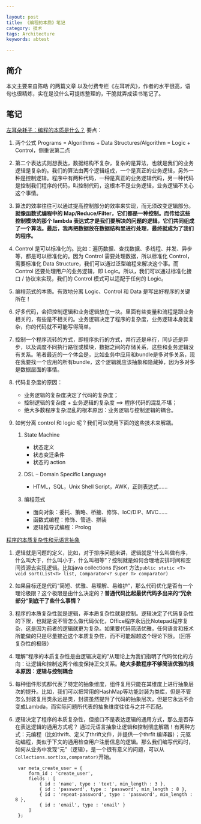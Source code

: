 ```yaml
---

layout: post
title: 《编程的本质》笔记
category: 技术
tags: Architecture
keywords: abtest

---
```


## 简介

本文主要来自陈皓 的两篇文章 以及付费专栏《左耳听风》，作者的水平很高，语句也很精炼，实在是没什么可提炼整理的，干脆就弄成读书笔记了。

## 笔记

[左耳朵耗子：编程的本质是什么？](http://www.gzhshoulu.wang/article/2101593) 要点：

1. 两个公式 Programs = Algorithms + Data Structures/Algorithm = Logic + Control，侧重说第二点
2. 第二个表达式则想表达，数据结构不复杂，复杂的是算法，也就是我们的业务逻辑是复杂的。我们的算法由两个逻辑组成，一个是真正的业务逻辑，另外一种是控制逻辑。程序中有两种代码，一种是真正的业务逻辑代码，另一种代码是控制我们程序的代码，叫控制代码，这根本不是业务逻辑，业务逻辑不关心这个事情。
3. 算法的效率往往可以通过提高控制部分的效率来实现，而无须改变逻辑部分。**就像函数式编程中的 Map/Reduce/Filter，它们都是一种控制。而传给这些控制模块的那个 lambda 表达式才是我们要解决的问题的逻辑，它们共同组成了一个算法。最后，我再把数据放在数据结构里进行处理，最终就成为了我们的程序。**
4. Control 是可以标准化的。比如：遍历数据、查找数据、多线程、并发、异步等，都是可以标准化的。因为 Control 需要处理数据，所以标准化 Control，需要标准化 Data Structure，我们可以通过泛型编程来解决这个事。而 Control 还要处理用户的业务逻辑，即 Logic。所以，我们可以通过标准化接口 / 协议来实现，我们的 Control 模式可以适配于任何的 Logic。
5. 编程范式的本质。有效地分离 Logic、Control 和 Data 是写出好程序的关键所在！
6. 好多代码，会把控制逻辑和业务逻辑放在一块。里面有些变量和流程是跟业务相关的，有些是不相关的。业务逻辑决定了程序的复杂度，业务逻辑本身就复杂，你的代码就不可能写得简单。
7. 控制一个程序流转的方式，即程序执行的方式，并行还是串行，同步还是异步，以及调度不同执行路径或模块，数据之间的存储关系，这些和业务逻辑没有关系。笔者最近的一个体会是，比如业务中应用和bundle是多对多关系，现在我要找一个应用的所有bundle，这个逻辑就应该抽象和隐藏掉，因为多对多是数据层面的事情。
8. 代码复杂度的原因：

	* 业务逻辑的复杂度决定了代码的复杂度；
	* 控制逻辑的复杂度 + 业务逻辑的复杂度 ==> 程序代码的混乱不堪；
	* 绝大多数程序复杂混乱的根本原因：业务逻辑与控制逻辑的耦合。

9. 如何分离 control 和 logic 呢？我们可以使用下面的这些技术来解耦。

	1. State Machine	
		* 状态定义
		* 状态变迁条件
		* 状态的 action

	2. DSL – Domain Specific Language
		* HTML，SQL，Unix Shell Script，AWK，正则表达式……

	3. 编程范式
		* 面向对象：委托、策略、桥接、修饰、IoC/DIP、MVC……
		* 函数式编程：修饰、管道、拼装
		* 逻辑推导式编程：Prolog

[程序的本质复杂性和元语言抽象](https://coolshell.cn/articles/10652.html)

1. 逻辑就是问题的定义，比如，对于排序问题来讲，逻辑就是“什么叫做有序，什么叫大于，什么叫小于，什么叫相等”？控制就是如何合理地安排时间和空间资源去实现逻辑。比如java collections 的sort 方法`public static <T> void sort(List<T> list, Comparator<? super T> comparator)`
2. 如果目标还是代码“简短、优雅、易理解、易维护”，那么代码优化是否有一个理论极限？这个极限是由什么决定的？**普通代码比起最优代码多出来的“冗余部分”到底干了些什么事情？**
2.  程序的本质复杂性就是逻辑，非本质复杂性就是控制。逻辑决定了代码复杂性的下限，也就是说不管怎么做代码优化，Office程序永远比Notepad程序复杂，这是因为前者的逻辑就更为复杂。如果要代码简洁优雅，任何语言和技术所能做的只是尽量接近这个本质复杂性，而不可能超越这个理论下限。（回答复杂性的极限）
3. 理解”程序的本质复杂性是由逻辑决定的”从理论上为我们指明了代码优化的方向：让逻辑和控制这两个维度保持正交关系。**绝大多数程序不够简洁优雅的根本原因：逻辑与控制耦合**
4. 每种组件形式都代表了特定的抽象维度，组件复用只能在其维度上进行抽象层次的提升。比如，我们可以把常用的HashMap等功能封装为类库，但是不管怎么封装复用类永远是类，封装虽然提升了代码的抽象层次，但是它永远不会变成Lambda，而实际问题所代表的抽象维度往往与之并不匹配。
5. 逻辑决定了程序的本质复杂性，但接口不是表达逻辑的通用方式，那么是否存在表达逻辑的通用方式呢？ 通过元语言抽象让逻辑和控制彻底解耦！有两种方式：元编程（比如thrift、定义了thrift文件，并提供一个thrfit 编译器）；元驱动编程，类似于下文的通用检查用户注册信息的逻辑。那么我们编写代码时，如何从业务中发现“元”（逻辑），是一个很有意义的问题，可以从`Collections.sort(xx,comparator)`开始。

	

		var meta_create_user = {
		    form_id : 'create_user',
		    fields : [
		        { id : 'name', type : 'text', min_length : 3 },
		        { id : 'password', type : 'password', min_length : 8 },
		        { id : 'repeat-password', type : 'password', min_length : 8 },
		        { id : 'email', type : 'email' }
		    ]
		};




